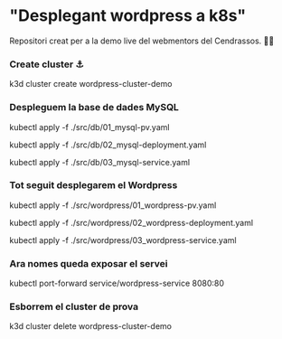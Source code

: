 # "Desplegant wordpress a k8s"

Repositori creat per a la demo live del webmentors del Cendrassos. 👨‍🎓​

### Create cluster ⚓

k3d cluster create wordpress-cluster-demo

### Despleguem la base de dades MySQL

kubectl apply -f ./src/db/01_mysql-pv.yaml

kubectl apply -f ./src/db/02_mysql-deployment.yaml

kubectl apply -f ./src/db/03_mysql-service.yaml

### Tot seguit desplegarem el Wordpress

kubectl apply -f ./src/wordpress/01_wordpress-pv.yaml

kubectl apply -f ./src/wordpress/02_wordpress-deployment.yaml

kubectl apply -f ./src/wordpress/03_wordpress-service.yaml

### Ara nomes queda exposar  el servei

kubectl port-forward service/wordpress-service 8080:80

### Esborrem el cluster de prova

k3d cluster delete wordpress-cluster-demo